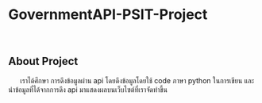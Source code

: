 <h1>GovernmentAPI-PSIT-Project</h1><br>
<h2>About Project</h2>
<p>&nbsp&nbsp&nbsp&nbsp&nbsp&nbspเราได้ศึกษา การดึงข้อมูลผ่าน api โดยดึงข้อมูลโดยใช้ code ภาษา python ในการเขียน และนำข้อมูลที่ได้จากการดึง api มาแสดงผลบนเว็บไซต์ที่เราจัดทำขึ้น</p>
